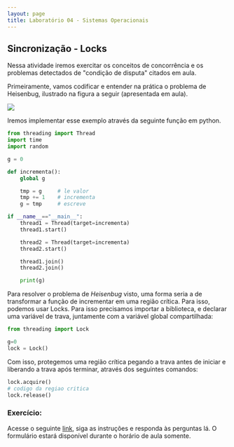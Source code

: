 ```yaml
---
layout: page
title: Laboratório 04 - Sistemas Operacionais
---
```


## Sincronização - Locks

Nessa atividade iremos exercitar os conceitos de concorrência e os problemas detectados de "condição de disputa" citados em aula.

Primeiramente, vamos codificar e entender na prática o problema de Heisenbug, ilustrado na figura a seguir (apresentada em aula).

<img src="heisenbug.png">

Iremos implementar esse exemplo através da seguinte função em python.

```python
from threading import Thread
import time
import random

g = 0

def incrementa():
    global g

    tmp = g     # le valor
    tmp += 1    # incrementa
    g = tmp     # escreve

if __name__=="__main__": 
    thread1 = Thread(target=incrementa)
    thread1.start()

    thread2 = Thread(target=incrementa)
    thread2.start()

    thread1.join()
    thread2.join()

    print(g)
```

Para resolver o problema de *Heisenbug* visto, uma forma seria a de transformar a função de incrementar em uma região crítica. Para isso, podemos usar Locks. Para isso precisamos importar a biblioteca, e declarar uma variável de trava, juntamente com a variável global compartilhada:

```python
from threading import Lock

g=0
lock = Lock()
```

Com isso, protegemos uma região crítica pegando a trava antes de iniciar e liberando a trava após terminar, através dos seguintes comandos:

```python
lock.acquire()
# codigo da regiao critica
lock.release()
```

### Exercício:

Acesse o seguinte <a href="https://forms.office.com/r/Pr09s3zJdh" target="_blank">link</a>, siga as instruções e responda às perguntas lá. O formulário estará disponível durante o horário de aula somente.


<!-- https://betterprogramming.pub/synchronization-primitives-in-python-564f89fee732 -->
